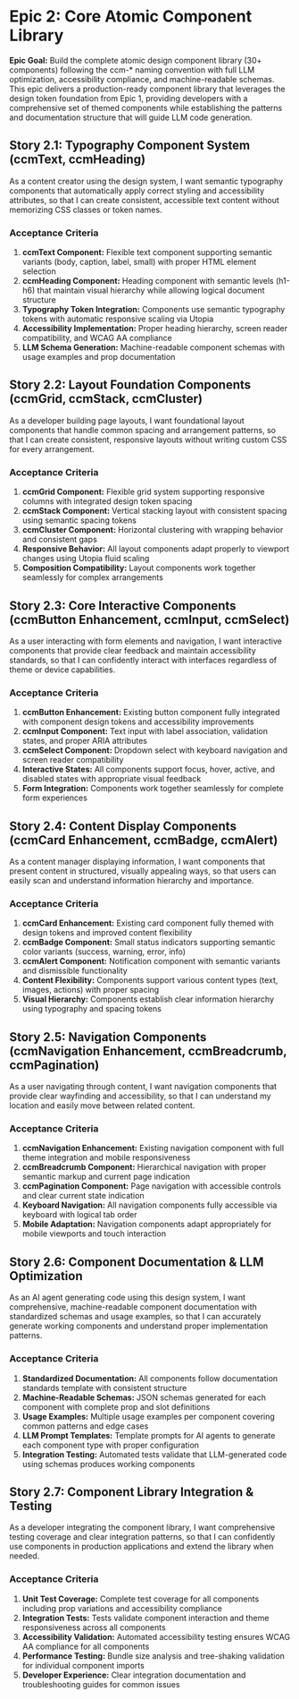 # Epic 2: Core Atomic Component Library

**Epic Goal:** Build the complete atomic design component library (30+ components) following the ccm-* naming convention with full LLM optimization, accessibility compliance, and machine-readable schemas. This epic delivers a production-ready component library that leverages the design token foundation from Epic 1, providing developers with a comprehensive set of themed components while establishing the patterns and documentation structure that will guide LLM code generation.

## Story 2.1: Typography Component System (ccmText, ccmHeading)

As a content creator using the design system,
I want semantic typography components that automatically apply correct styling and accessibility attributes,
so that I can create consistent, accessible text content without memorizing CSS classes or token names.

### Acceptance Criteria
1. **ccmText Component:** Flexible text component supporting semantic variants (body, caption, label, small) with proper HTML element selection
2. **ccmHeading Component:** Heading component with semantic levels (h1-h6) that maintain visual hierarchy while allowing logical document structure
3. **Typography Token Integration:** Components use semantic typography tokens with automatic responsive scaling via Utopia
4. **Accessibility Implementation:** Proper heading hierarchy, screen reader compatibility, and WCAG AA compliance
5. **LLM Schema Generation:** Machine-readable component schemas with usage examples and prop documentation

## Story 2.2: Layout Foundation Components (ccmGrid, ccmStack, ccmCluster)

As a developer building page layouts,
I want foundational layout components that handle common spacing and arrangement patterns,
so that I can create consistent, responsive layouts without writing custom CSS for every arrangement.

### Acceptance Criteria
1. **ccmGrid Component:** Flexible grid system supporting responsive columns with integrated design token spacing
2. **ccmStack Component:** Vertical stacking layout with consistent spacing using semantic spacing tokens
3. **ccmCluster Component:** Horizontal clustering with wrapping behavior and consistent gaps
4. **Responsive Behavior:** All layout components adapt properly to viewport changes using Utopia fluid scaling
5. **Composition Compatibility:** Layout components work together seamlessly for complex arrangements

## Story 2.3: Core Interactive Components (ccmButton Enhancement, ccmInput, ccmSelect)

As a user interacting with form elements and navigation,
I want interactive components that provide clear feedback and maintain accessibility standards,
so that I can confidently interact with interfaces regardless of theme or device capabilities.

### Acceptance Criteria
1. **ccmButton Enhancement:** Existing button component fully integrated with component design tokens and accessibility improvements
2. **ccmInput Component:** Text input with label association, validation states, and proper ARIA attributes
3. **ccmSelect Component:** Dropdown select with keyboard navigation and screen reader compatibility
4. **Interactive States:** All components support focus, hover, active, and disabled states with appropriate visual feedback
5. **Form Integration:** Components work together seamlessly for complete form experiences

## Story 2.4: Content Display Components (ccmCard Enhancement, ccmBadge, ccmAlert)

As a content manager displaying information,
I want components that present content in structured, visually appealing ways,
so that users can easily scan and understand information hierarchy and importance.

### Acceptance Criteria
1. **ccmCard Enhancement:** Existing card component fully themed with design tokens and improved content flexibility
2. **ccmBadge Component:** Small status indicators supporting semantic color variants (success, warning, error, info)
3. **ccmAlert Component:** Notification component with semantic variants and dismissible functionality
4. **Content Flexibility:** Components support various content types (text, images, actions) with proper spacing
5. **Visual Hierarchy:** Components establish clear information hierarchy using typography and spacing tokens

## Story 2.5: Navigation Components (ccmNavigation Enhancement, ccmBreadcrumb, ccmPagination)

As a user navigating through content,
I want navigation components that provide clear wayfinding and accessibility,
so that I can understand my location and easily move between related content.

### Acceptance Criteria
1. **ccmNavigation Enhancement:** Existing navigation component with full theme integration and mobile responsiveness
2. **ccmBreadcrumb Component:** Hierarchical navigation with proper semantic markup and current page indication
3. **ccmPagination Component:** Page navigation with accessible controls and clear current state indication
4. **Keyboard Navigation:** All navigation components fully accessible via keyboard with logical tab order
5. **Mobile Adaptation:** Navigation components adapt appropriately for mobile viewports and touch interaction

## Story 2.6: Component Documentation & LLM Optimization

As an AI agent generating code using this design system,
I want comprehensive, machine-readable component documentation with standardized schemas and usage examples,
so that I can accurately generate working components and understand proper implementation patterns.

### Acceptance Criteria
1. **Standardized Documentation:** All components follow documentation standards template with consistent structure
2. **Machine-Readable Schemas:** JSON schemas generated for each component with complete prop and slot definitions
3. **Usage Examples:** Multiple usage examples per component covering common patterns and edge cases
4. **LLM Prompt Templates:** Template prompts for AI agents to generate each component type with proper configuration
5. **Integration Testing:** Automated tests validate that LLM-generated code using schemas produces working components

## Story 2.7: Component Library Integration & Testing

As a developer integrating the component library,
I want comprehensive testing coverage and clear integration patterns,
so that I can confidently use components in production applications and extend the library when needed.

### Acceptance Criteria
1. **Unit Test Coverage:** Complete test coverage for all components including prop variations and accessibility compliance
2. **Integration Tests:** Tests validate component interaction and theme responsiveness across all components
3. **Accessibility Validation:** Automated accessibility testing ensures WCAG AA compliance for all components
4. **Performance Testing:** Bundle size analysis and tree-shaking validation for individual component imports
5. **Developer Experience:** Clear integration documentation and troubleshooting guides for common issues
